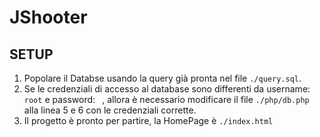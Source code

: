 # JShooter
## SETUP
1. Popolare il Databse usando la query già pronta nel file `./query.sql`.
2. Se le credenziali di accesso al database sono differenti da username: `root` e password: ` `, allora è necessario modificare il file `./php/db.php` alla linea 5 e 6 con le credenziali corrette.
3. Il progetto è pronto per partire, la HomePage è `./index.html`